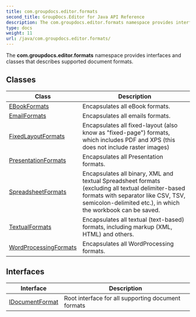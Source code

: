 ```yaml
---
title: com.groupdocs.editor.formats
second_title: GroupDocs.Editor for Java API Reference
description: The com.groupdocs.editor.formats namespace provides interfaces and classes that describes supported document formats.
type: docs
weight: 11
url: /java/com.groupdocs.editor.formats/
---
```


The **com.groupdocs.editor.formats** namespace provides interfaces and classes that describes supported document formats.


## Classes

| Class | Description |
| --- | --- |
| [EBookFormats](../com.groupdocs.editor.formats/ebookformats) | Encapsulates all eBook formats. |
| [EmailFormats](../com.groupdocs.editor.formats/emailformats) | Encapsulates all emails formats. |
| [FixedLayoutFormats](../com.groupdocs.editor.formats/fixedlayoutformats) | Encapsulates all fixed-layout (also know as "fixed-page") formats, which includes PDF and XPS (this does not include raster images) |
| [PresentationFormats](../com.groupdocs.editor.formats/presentationformats) | Encapsulates all Presentation formats. |
| [SpreadsheetFormats](../com.groupdocs.editor.formats/spreadsheetformats) | Encapsulates all binary, XML and textual Spreadsheet formats (excluding all textual delimiter-based formats with separator like CSV, TSV, semicolon-delimited etc.), in which the workbook can be saved. |
| [TextualFormats](../com.groupdocs.editor.formats/textualformats) | Encapsulates all textual (text-based) formats, including markup (XML, HTML) and others. |
| [WordProcessingFormats](../com.groupdocs.editor.formats/wordprocessingformats) | Encapsulates all WordProcessing formats. |

## Interfaces

| Interface | Description |
| --- | --- |
| [IDocumentFormat](../com.groupdocs.editor.formats/idocumentformat) | Root interface for all supporting document formats |
